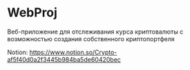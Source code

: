 # WebProj

Веб-приложение для отслеживания курса криптовалюты с возможностью создания собственного криптопортфеля

Notion: https://www.notion.so/Crypto-af5f40d0a2f3445b984ba5de60420bec
